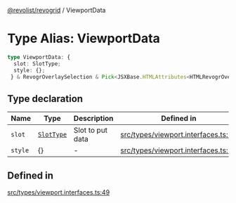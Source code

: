 [@revolist/revogrid](README.md) / ViewportData

# Type Alias: ViewportData

```ts
type ViewportData: {
  slot: SlotType;
  style: {};
 } & RevogrOverlaySelection & Pick<JSXBase.HTMLAttributes<HTMLRevogrOverlaySelectionElement>, "ref"> & Pick<JSXBase.HTMLAttributes<HTMLRevogrDataElement>, "ref"> & RevogrData;
```

## Type declaration

| Name | Type | Description | Defined in |
| ------ | ------ | ------ | ------ |
| `slot` | [`SlotType`](TypeAlias.SlotType.md) | Slot to put data | [src/types/viewport.interfaces.ts:51](https://github.com/revolist/revogrid/blob/13653d8ee505d63a363463d1b61354eec56320a1/src/types/viewport.interfaces.ts#L51) |
| `style` | \{\} | - | [src/types/viewport.interfaces.ts:52](https://github.com/revolist/revogrid/blob/13653d8ee505d63a363463d1b61354eec56320a1/src/types/viewport.interfaces.ts#L52) |

## Defined in

[src/types/viewport.interfaces.ts:49](https://github.com/revolist/revogrid/blob/13653d8ee505d63a363463d1b61354eec56320a1/src/types/viewport.interfaces.ts#L49)
